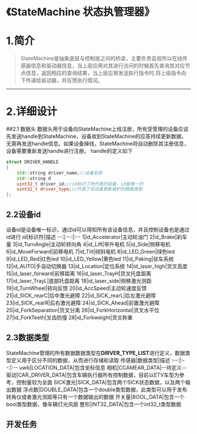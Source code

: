 <!--
 * @Author: Yaodecheng
 * @Date: 2020-03-10 21:14:45
 * @LastEditors: Yaodecheng
 -->
# 《StateMachine 状态执管理器》
# 1.简介
>StateMachine是抽象底层与控制层之间的桥梁，主要负责监视所以在线传感器信息和驱动器信息，当上层应用对其进行访问的时候首先查询其对应节点信息，返回相应的查询结果，当上层应用发送执行指令时,将上级指令向下传递给驱动器，并反馈执行情况。
---
# 2.详细设计
##2.1 数据头
数据头用于设备向StateMachine上线注册，所有受管理的设备应该先发送handle到StateMachine，设备收到StateMachine的应答持续更新数据，无需再发送handle信息。如果设备掉线，StateMachine将自动删除其注册信息，设备需要重新发送handle进行注册。
handle的定义如下
```c++
struct DRIVER_HANDLE
{
    std::string driver_name;//设备名称
    std::string d
    uint32_t driver_id;//id标识了所代表的设备，id是唯一的
    uint32_t driver_type;//代表了该设备更新维护的数据类型
};
```
## 2.2设备id
设备id是设备唯一标识，通过id可以得知所有该设备信息，并且控制设备也是通过id进行
id|标识符|描述
--:|:--:|:--
1|id_Accelerator|主动轮油门
2|id_Brake|刹车量
3|id_TurnAngle|主动轮转向角
4|id_Lift|举升电机
5|id_Side|侧移电机
6|id_MoveForward|前移电机
7|id_Tilt|倾斜电机
8|id_LED_Green|绿色led
9|id_LED_Red|红色led
10|id_LED_Yellow|黄色led
11|id_Paking|驻车系统
12|id_AUTO|手自动切换器
13|id_Location|定位系统
14|id_laser_high|货叉高度
15|id_laser_forward|前移距离
16|id_laser_TrayH|货叉托盘距离
17|id_laser_TrayL|底部托盘距离
18|id_laser_side|侧移激光测距
19|id_TurnWheel|转向反馈
20|id_AccSpeed|主动轮速度反馈
21|id_SICK_rearC|后中激光避障
22|id_SICK_rearL|后左激光避障
23|id_SICK_rearR|后右激光避障
24|id_SICK_Ahead|前置激光避障
25|id_ForkSeparation|货叉分离
26|id_ForkHorizontal|货叉水平位
27|id_ForkTeeth|叉齿防撞
28|id_Forkweight|货叉称重

## 2.3数据类型
StateMachine管理的所有数据数据类型在**DIRVER_TYPE_LIST**进行定义，数据类型定义用于区分不同的数据，从而进行存储和读取
传感器|数据类型|描述
:--:|:--:|:--
uwb|LOCATION_DATA|包含坐标信息
相机|CCAMEAR_DATA|--待定义--
驱动|CAR_DRIVER_DATA|包含车辆执行器所有控制数据，目前以ETV车型为参考，控制量较为全面
SICK激光|SICK_DATA|包含两个SICK状态数据，以及两个输出数据
浮点数|DOUBLE_DATA|包含一个double类型数据，此类型可以用于发布转角仪或者激光测距等只有一个数据输出的数据
开关量|BOOL_DATA|包含一个bool类型数据，像车辆灯光风扇
整形|INT32_DATA|包含一个int32_t类型数据



## 开发任务

  